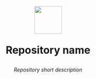 <h1 align="center">
    <img src="https://github.com/modrinth-ts.png" width="75" height="auto">
    <p>Repository name</p>
</h1>
<p align="center">
    <i>Repository short description</i>
</p>